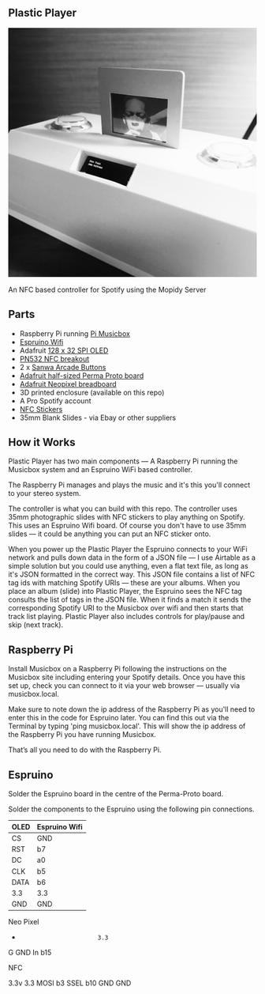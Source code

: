 Plastic Player
--------------

![Image of Plastic Player showing John Coltrane being played](plasticplayer.jpg?raw=true)

An NFC based controller for Spotify using the Mopidy Server

Parts
-----

* Raspberry Pi running [ Pi Musicbox ](http://www.pimusicbox.com)
* [ Espruino Wifi ](https://www.espruino.com)
* Adafruit [ 128 x 32 SPI OLED ](https://www.adafruit.com/product/661)
* [ PN532 NFC breakout ](https://www.espruino.com/PN532)
* 2 x [ Sanwa Arcade Buttons ](https://www.arcadeworlduk.com/products/Sanwa-OBSC-24-C-Arcade-Button.html)
* [ Adafruit half-sized Perma Proto board ](https://www.adafruit.com/product/571)
* [ Adafruit Neopixel breadboard ](https://www.adafruit.com/product/1558)
* 3D printed enclosure (available on this repo)
* A Pro Spotify account
* [ NFC Stickers ](http://zipnfc.com/nfc-stickers/nfc-sticker-midas-tiny-ntag213.html)
* 35mm Blank Slides - via Ebay or other suppliers

How it Works
------------

Plastic Player has two main components — A Raspberry Pi running the Musicbox system and an Espruino WiFi based controller. 

The Raspberry Pi manages and plays the music and it's this you'll connect to your stereo system. 

The controller is what you can build with this repo. The controller uses 35mm photographic slides with NFC stickers to play anything on Spotify. This uses an Espruino Wifi board. Of course you don't have to use 35mm slides — it could be anything you can put an NFC sticker onto.

When you power up the Plastic Player the Espruino connects to your WiFi network and pulls down data in the form of a JSON file — I use Airtable as a simple solution but you could use anything, even a flat text file, as long as it's JSON formatted in the correct way. This JSON file contains a list of NFC tag ids with matching Spotify URIs — these are your albums. When you place an album (slide) into Plastic Player, the Espruino sees the NFC tag consults the list of tags in the JSON file.  When it finds a match it sends the corresponding Spotify URI to the Musicbox over wifi and then starts that track list playing. Plastic Player also includes controls for play/pause and skip (next track).

Raspberry Pi
------------

Install Musicbox on a Raspberry Pi following the instructions on the Musicbox site including entering your Spotify details. Once you have this set up, check you can connect to it via your web browser — usually via musicbox.local. 

Make sure to note down the ip address of the Raspberry Pi as you'll need to enter this in the code for Espruino later. You can find this out via the Terminal by typing 'ping musicbox.local'. This will show the ip address of the Raspberry Pi you have running Musicbox.

That’s all you need to do with the Raspberry Pi. 


Espruino
--------

Solder the Espruino board in the centre of the Perma-Proto board.

Solder the components to the Espruino using the following pin connections.

| OLED | Espruino Wifi |
|------|---------------|
| CS   | GND           |
| RST  | b7            |
| DC   | a0            |
| CLK  | b5            |
| DATA | b6            |
| 3.3  | 3.3           |
| GND  | GND           |


Neo Pixel

+				            3.3
G				            GND
In				          b15

NFC

3.3v				        3.3
MOSI				        b3
SSEL				        b10
GND				          GND
~~~~


